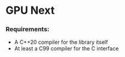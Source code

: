 # GPU Next

### Requirements:
* A C++20 compiler for the library itself
* At least a C99 compiler for the C interface
